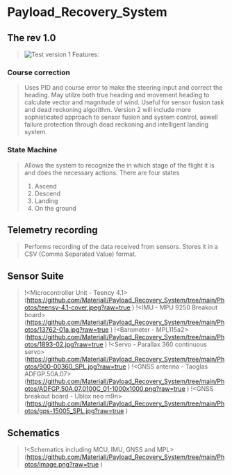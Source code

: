 # Payload_Recovery_System
## The rev 1.0  
> ![Test version 1](https://github.com/MaterialI/Payload_Recovery_System/blob/main/Versions/Test%201.0/deploy/sketch_jan2a/sketch_jan2a.ino)
Features: 
### Course correction 
> Uses PID and course error to make the steering input and correct the heading. May utilze both true heading and movement heading to calculate vector and magnitude of wind. Useful for sensor fusion task and dead reckoning algorithm.
> Version 2 will include more sophisticated approach to sensor fusion and system control, aswell failure protection through dead reckoning and intelligent landing system.
### State Machine 
> Allows the system to recognize the in which stage of the flight it is and does the necessary actions.
> There are four states <ol>  <li> Ascend </li> <li>Descend </li> <li>Landing </li> <li>On the ground </li> </ol>
## Telemetry recording 
> Performs recording of the data received from sensors. Stores it in a CSV (Comma Separated Value) format.

## Sensor Suite
> !<Microcontroller Unit - Teency 4.1>(https://github.com/MaterialI/Payload_Recovery_System/tree/main/Photos/teensy-4.1-cover.jpeg?raw=true )
> !<IMU - MPU 9250 Breakout board>(https://github.com/MaterialI/Payload_Recovery_System/tree/main/Photos/13762-01a.jpg?raw=true )
> !<Barometer - MPL115a2>(https://github.com/MaterialI/Payload_Recovery_System/tree/main/Photos/1893-02.jpg?raw=true )
> !<Servo - Parallax 360 continuous servo>(https://github.com/MaterialI/Payload_Recovery_System/tree/main/Photos/900-00360_SPL.jpg?raw=true )
> !<GNSS antenna - Taoglas ADFGP.50A.07>(https://github.com/MaterialI/Payload_Recovery_System/tree/main/Photos/ADFGP.50A.07.0100C_01-1000x1000.png?raw=true )
> !<GNSS breakout board - Ublox neo m9n>(https://github.com/MaterialI/Payload_Recovery_System/tree/main/Photos/gps-15005_SPL.jpg?raw=true )

## Schematics
> !<Schematics including MCU, IMU, GNSS and MPL>(https://github.com/MaterialI/Payload_Recovery_System/tree/main/Photos/image.png?raw=true )



